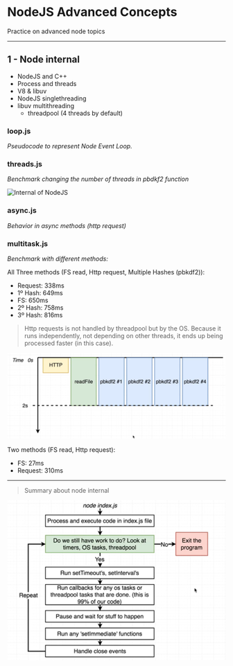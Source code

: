 # NodeJS Advanced Concepts

Practice on advanced node topics

---

## 1 - Node internal

- NodeJS and C++
- Process and threads
- V8 & libuv
- NodeJS singlethreading
- libuv multithreading
  - threadpool (4 threads by default)

### loop.js

_Pseudocode to represent Node Event Loop._

### threads.js

_Benchmark changing the number of threads in pbdkf2 function_

![Internal of NodeJS](https://miro.medium.com/max/772/1*YwotUAmN8DvoOygk5RyH3Q.png)

### async.js

_Behavior in async methods (http request)_

### multitask.js

_Benchmark with different methods:_

All Three methods (FS read, Http request, Multiple Hashes (pbkdf2)):

- Request: 338ms
- 1º Hash: 649ms
- FS: 650ms
- 2º Hash: 758ms
- 3º Hash: 816ms

> Http requests is not handled by threadpool but by the OS. Because it runs independently, not depending on other threads, it ends up being processed faster (in this case).

![first benchmark](assets/1-benchmark.png)

Two methods (FS read, Http request):

- FS: 27ms
- Request: 310ms

---

> Summary about node internal

![internal node summary](./assets/Summary%20-%20node%20internal.png)
